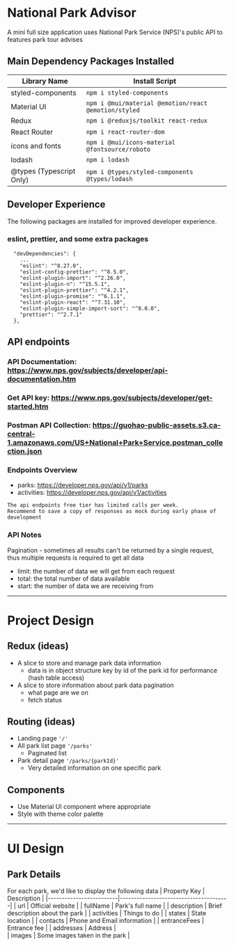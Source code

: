 # National Park Advisor

A mini full size application uses National Park Service (NPS)'s public API to features park tour advises

## Main Dependency Packages Installed

| Library Name            | Install Script                                           |
|-------------------------|----------------------------------------------------------|
| styled-components       | ```npm i styled-components```                            |
| Material UI             | ```npm i @mui/material @emotion/react @emotion/styled``` |
| Redux                   | ```npm i @reduxjs/toolkit react-redux```                 |
| React Router            | ```npm i react-router-dom```                             |
| icons and fonts         | ```npm i @mui/icons-material @fontsource/roboto```       |
| lodash                  | ```npm i lodash```                                       |
| @types (Typescript Only)| ```npm i @types/styled-components @types/lodash```       |

## Developer Experience
The following packages are installed for improved developer experience. 

### eslint, prettier, and some extra packages

```
  "devDependencies": {
    ...
    "eslint": "^8.27.0",
    "eslint-config-prettier": "^8.5.0",
    "eslint-plugin-import": "^2.26.0",
    "eslint-plugin-n": "^15.5.1",
    "eslint-plugin-prettier": "^4.2.1",
    "eslint-plugin-promise": "^6.1.1",
    "eslint-plugin-react": "^7.31.10",
    "eslint-plugin-simple-import-sort": "^8.0.0",
    "prettier": "^2.7.1"
  },
```

## API endpoints
### API Documentation: https://www.nps.gov/subjects/developer/api-documentation.htm 

### Get API key: https://www.nps.gov/subjects/developer/get-started.htm 

### Postman API Collection: https://guohao-public-assets.s3.ca-central-1.amazonaws.com/US+National+Park+Service.postman_collection.json 

### Endpoints Overview
* parks: https://developer.nps.gov/api/v1/parks
* activities: https://developer.nps.gov/api/v1/activities

```
The api endpoints free tier has limited calls per week.
Recommend to save a copy of responses as mock during early phase of development
```

### API Notes
Pagination - sometimes all results can't be returned by a single request, thus multiple requests is required to get all data
* limit: the number of data we will get from each request
* total: the total number of data available
* start: the number of data we are receiving from 

------
# Project Design

## Redux (ideas)
* A slice to store and manage park data information
  * data is in object structure key by id of the park id for performance (hash table access)
* A slice to store information about park data pagination
  * what page are we on
  * fetch status

## Routing (ideas)
* Landing page `'/'`
* All park list page `'/parks'`
  * Paginated list
* Park detail page `'/parks/{parkId}'`
  * Very detailed information on one specific park

## Components
* Use Material UI component where appropriate
* Style with theme color palette



------
# UI Design

## Park Details
For each park, we'd like to display the following data
| Property Key            | Description                           |
|-------------------------|---------------------------------------|
| url                     | Official website                      |
| fullName                | Park's full name                      |
| description             | Brief description about the park      |
| activities              | Things to do                          |
| states                  | State location                        |
| contacts                | Phone and Email information           |
| entranceFees            | Entrance fee                          |
| addresses               | Address                               |   
| images                  | Some images taken in the park         |
